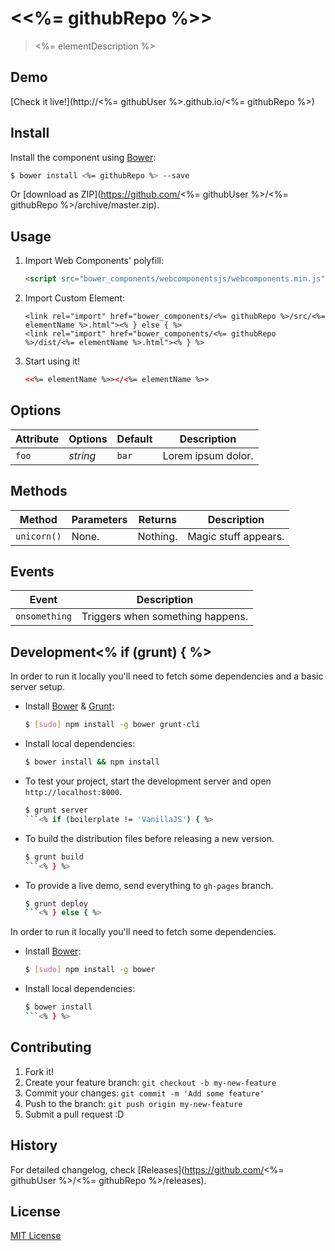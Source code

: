 # &lt;<%= githubRepo %>&gt;

> <%= elementDescription %>

## Demo

[Check it live!](http://<%= githubUser %>.github.io/<%= githubRepo %>)

## Install

Install the component using [Bower](http://bower.io/):

```sh
$ bower install <%= githubRepo %> --save
```

Or [download as ZIP](https://github.com/<%= githubUser %>/<%= githubRepo %>/archive/master.zip).

## Usage

1. Import Web Components' polyfill:

    ```html
    <script src="bower_components/webcomponentsjs/webcomponents.min.js"></script>
    ```

2. Import Custom Element:

    ```html<% if (boilerplate == 'VanillaJS') { %>
    <link rel="import" href="bower_components/<%= githubRepo %>/src/<%= elementName %>.html"><% } else { %>
    <link rel="import" href="bower_components/<%= githubRepo %>/dist/<%= elementName %>.html"><% } %>
    ```

3. Start using it!

    ```html
    <<%= elementName %>></<%= elementName %>>
    ```

## Options

Attribute     | Options     | Default      | Description
---           | ---         | ---          | ---
`foo`         | *string*    | `bar`        | Lorem ipsum dolor.

## Methods

Method        | Parameters   | Returns     | Description
---           | ---          | ---         | ---
`unicorn()`   | None.        | Nothing.    | Magic stuff appears.

## Events

Event         | Description
---           | ---
`onsomething` | Triggers when something happens.

## Development<% if (grunt) { %>

In order to run it locally you'll need to fetch some dependencies and a basic server setup.

* Install [Bower](http://bower.io/) & [Grunt](http://gruntjs.com/):

    ```sh
    $ [sudo] npm install -g bower grunt-cli
    ```

* Install local dependencies:

    ```sh
    $ bower install && npm install
    ```

* To test your project, start the development server and open `http://localhost:8000`.

    ```sh
    $ grunt server
    ```<% if (boilerplate != 'VanillaJS') { %>

* To build the distribution files before releasing a new version.

    ```sh
    $ grunt build
    ```<% } %>

* To provide a live demo, send everything to `gh-pages` branch.

    ```sh
    $ grunt deploy
    ```<% } else { %>

In order to run it locally you'll need to fetch some dependencies.

* Install [Bower](http://bower.io/):

    ```sh
    $ [sudo] npm install -g bower
    ```

* Install local dependencies:

    ```sh
    $ bower install
    ```<% } %>

## Contributing

1. Fork it!
2. Create your feature branch: `git checkout -b my-new-feature`
3. Commit your changes: `git commit -m 'Add some feature'`
4. Push to the branch: `git push origin my-new-feature`
5. Submit a pull request :D

## History

For detailed changelog, check [Releases](https://github.com/<%= githubUser %>/<%= githubRepo %>/releases).

## License

[MIT License](http://opensource.org/licenses/MIT)
